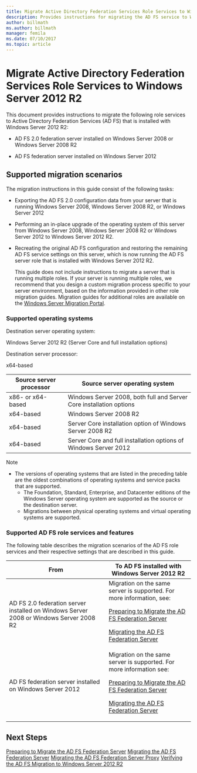 ```yaml
---
title: Migrate Active Directory Federation Services Role Services to Windows Server 2012 R2
description: Provides instructions for migrating the AD FS service to Windows Server 2012 R2.
author: billmath
ms.author: billmath
manager: femila
ms.date: 07/10/2017
ms.topic: article
---
```




# Migrate Active Directory Federation Services Role Services to Windows Server 2012 R2
 This document provides instructions to migrate the following role services to Active Directory Federation Services (AD FS) that is installed with Windows Server 2012 R2:

-   AD FS 2.0 federation server installed on Windows Server 2008 or Windows Server 2008 R2

-   AD FS federation server installed on Windows Server 2012

## Supported migration scenarios
 The migration instructions in this guide consist of the following tasks:

- Exporting the AD FS 2.0 configuration data from your server that is running Windows Server 2008, Windows Server 2008 R2, or Windows Server 2012

- Performing an in-place upgrade of the operating system of this server from Windows Server 2008, Windows Server 2008 R2 or Windows Server 2012 to Windows Server 2012 R2.

- Recreating the original AD FS configuration and restoring the remaining AD FS service settings on this server, which is now running the AD FS server role that is installed with Windows Server 2012 R2.

  This guide does not include instructions to migrate a server that is running multiple roles. If your server is running multiple roles, we recommend that you design a custom migration process specific to your server environment, based on the information provided in other role migration guides. Migration guides for additional roles are available on the [Windows Server Migration Portal](../../../get-started/migrate-roles-and-features.md).

### Supported operating systems
 Destination server operating system:

 Windows Server 2012 R2 (Server Core and full installation options)

 Destination server processor:

 x64-based

|Source server processor|Source server operating system|
|-----------------------------|------------------------------------|
|x86- or x64-based| Windows Server 2008, both full and Server Core installation options|
|x64-based|Windows Server 2008 R2|
|x64-based|Server Core installation option of Windows Server 2008 R2|
|x64-based|Server Core and full installation options of Windows Server 2012|

> [!NOTE]
> - The versions of operating systems that are listed in the preceding table are the oldest combinations of operating systems and service packs that are supported.
>   -   The Foundation, Standard, Enterprise, and Datacenter editions of the Windows Server operating system are supported as the source or the destination server.
>   -   Migrations between physical operating systems and virtual operating systems are supported.

### Supported AD FS role services and features
 The following table describes the migration scenarios of the AD FS role services and their respective settings that are described in this guide.

|From|To AD FS installed with Windows Server 2012 R2|
|----------|----------------------------------------------------------------------------------------------|
|AD FS 2.0 federation server installed on Windows Server 2008 or Windows Server 2008 R2|Migration on the same server is supported. For more information, see:<p> [Preparing to Migrate the AD FS Federation Server](prepare-migrate-ad-fs-server-r2.md)<p> [Migrating the AD FS Federation Server](migrate-ad-fs-fed-server-r2.md)|
|AD FS federation server installed on Windows Server 2012|Migration on the same server is supported.  For more information see:<p> [Preparing to Migrate the AD FS Federation Server](prepare-migrate-ad-fs-server-r2.md)<p> [Migrating the AD FS Federation Server](migrate-ad-fs-fed-server-r2.md)|

## Next Steps
 [Preparing to Migrate the AD FS Federation Server](prepare-migrate-ad-fs-server-r2.md)
 [Migrating the AD FS Federation Server](migrate-ad-fs-fed-server-r2.md)
 [Migrating the AD FS Federation Server Proxy](migrate-fed-server-proxy-r2.md)
 [Verifying the AD FS Migration to Windows Server 2012 R2](verify-ad-fs-migration.md)